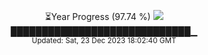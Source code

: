 <p align="center">
⏳Year Progress (97.74 %) <img src="https://file5s.ratemyserver.net/mobs/1062.gif"><br>
█████████████████████████████▁ <br>
<sub>Updated: Sat, 23 Dec 2023 18:02:40 GMT</sub>
</p>

